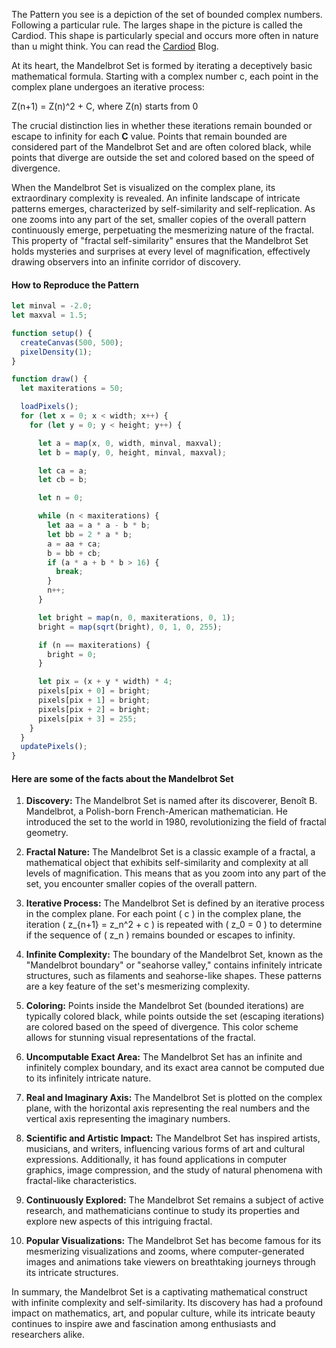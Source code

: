 The Pattern you see is a depiction of the set of bounded complex numbers. Following a particular rule. The larges shape in the picture is called the Cardiod. This shape is particularly special and occurs more often in nature than u might think. You can read the [Cardiod](/sketch/cardiod) Blog.

At its heart, the Mandelbrot Set is formed by iterating a deceptively basic mathematical formula. Starting with a complex number c, each point in the complex plane undergoes an iterative process: 

Z(n+1) = Z(n)^2 + C, where Z(n) starts from 0

The crucial distinction lies in whether these iterations remain bounded or escape to infinity for each **C** value. Points that remain bounded are considered part of the Mandelbrot Set and are often colored black, while points that diverge are outside the set and colored based on the speed of divergence.

When the Mandelbrot Set is visualized on the complex plane, its extraordinary complexity is revealed. An infinite landscape of intricate patterns emerges, characterized by self-similarity and self-replication. As one zooms into any part of the set, smaller copies of the overall pattern continuously emerge, perpetuating the mesmerizing nature of the fractal. This property of "fractal self-similarity" ensures that the Mandelbrot Set holds mysteries and surprises at every level of magnification, effectively drawing observers into an infinite corridor of discovery.

#### How to Reproduce the Pattern

```js
let minval = -2.0;
let maxval = 1.5;

function setup() {
  createCanvas(500, 500);
  pixelDensity(1);
}

function draw() {
  let maxiterations = 50;

  loadPixels();
  for (let x = 0; x < width; x++) {
    for (let y = 0; y < height; y++) {

      let a = map(x, 0, width, minval, maxval);
      let b = map(y, 0, height, minval, maxval);

      let ca = a;
      let cb = b;

      let n = 0;

      while (n < maxiterations) {
        let aa = a * a - b * b;
        let bb = 2 * a * b;
        a = aa + ca;
        b = bb + cb;
        if (a * a + b * b > 16) {
          break;
        }
        n++;
      }

      let bright = map(n, 0, maxiterations, 0, 1);
      bright = map(sqrt(bright), 0, 1, 0, 255);

      if (n == maxiterations) {
        bright = 0;
      }

      let pix = (x + y * width) * 4;
      pixels[pix + 0] = bright;
      pixels[pix + 1] = bright;
      pixels[pix + 2] = bright;
      pixels[pix + 3] = 255;
    }
  }
  updatePixels();
}
```

#### Here are some of the facts about the Mandelbrot Set

1. **Discovery:** The Mandelbrot Set is named after its discoverer, Benoît B. Mandelbrot, a Polish-born French-American mathematician. He introduced the set to the world in 1980, revolutionizing the field of fractal geometry.

2. **Fractal Nature:** The Mandelbrot Set is a classic example of a fractal, a mathematical object that exhibits self-similarity and complexity at all levels of magnification. This means that as you zoom into any part of the set, you encounter smaller copies of the overall pattern.

3. **Iterative Process:** The Mandelbrot Set is defined by an iterative process in the complex plane. For each point \( c \) in the complex plane, the iteration \( z_{n+1} = z_n^2 + c \) is repeated with \( z_0 = 0 \) to determine if the sequence of \( z_n \) remains bounded or escapes to infinity.

4. **Infinite Complexity:** The boundary of the Mandelbrot Set, known as the "Mandelbrot boundary" or "seahorse valley," contains infinitely intricate structures, such as filaments and seahorse-like shapes. These patterns are a key feature of the set's mesmerizing complexity.

5. **Coloring:** Points inside the Mandelbrot Set (bounded iterations) are typically colored black, while points outside the set (escaping iterations) are colored based on the speed of divergence. This color scheme allows for stunning visual representations of the fractal.

6. **Uncomputable Exact Area:** The Mandelbrot Set has an infinite and infinitely complex boundary, and its exact area cannot be computed due to its infinitely intricate nature.

7. **Real and Imaginary Axis:** The Mandelbrot Set is plotted on the complex plane, with the horizontal axis representing the real numbers and the vertical axis representing the imaginary numbers.

8. **Scientific and Artistic Impact:** The Mandelbrot Set has inspired artists, musicians, and writers, influencing various forms of art and cultural expressions. Additionally, it has found applications in computer graphics, image compression, and the study of natural phenomena with fractal-like characteristics.

9. **Continuously Explored:** The Mandelbrot Set remains a subject of active research, and mathematicians continue to study its properties and explore new aspects of this intriguing fractal.

10. **Popular Visualizations:** The Mandelbrot Set has become famous for its mesmerizing visualizations and zooms, where computer-generated images and animations take viewers on breathtaking journeys through its intricate structures.

In summary, the Mandelbrot Set is a captivating mathematical construct with infinite complexity and self-similarity. Its discovery has had a profound impact on mathematics, art, and popular culture, while its intricate beauty continues to inspire awe and fascination among enthusiasts and researchers alike.
